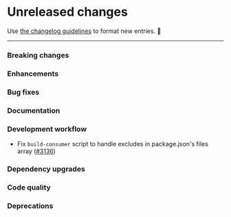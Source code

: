 # Unreleased changes

Use [the changelog guidelines](https://git.io/polaris-changelog-guidelines) to format new entries. 💜

---

### Breaking changes

### Enhancements

### Bug fixes

### Documentation

### Development workflow

- Fix `build-consumer` script to handle excludes in package.json's files array ([#3136](https://github.com/Shopify/polaris-react/pull/3136))

### Dependency upgrades

### Code quality

### Deprecations
